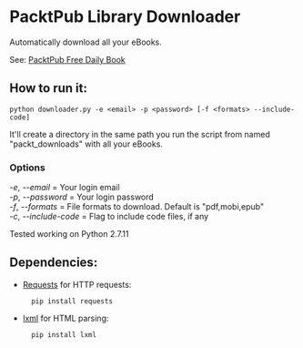 # PacktPub Library Downloader

Automatically download all your eBooks. 

See: [PacktPub Free Daily Book](https://www.packtpub.com/packt/offers/free-learning)


## How to run it:
	python downloader.py -e <email> -p <password> [-f <formats> --include-code]
	
It'll create a directory in the same path you run the script from named "packt_downloads" with all your eBooks.

### Options
*-e*, *--email* = Your login email	
*-p*, *--password* = Your login password	
*-f*, *--formats* = File formats to download. Default is "pdf,mobi,epub"	
*-c*, *--include-code* = Flag to include code files, if any	

Tested working on Python 2.7.11

## Dependencies:


* [Requests](http://docs.python-requests.org/en/latest/) for HTTP requests:

		pip install requests
	
* [lxml](http://lxml.de/) for HTML parsing:

		pip install lxml
	

